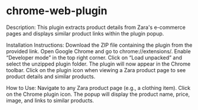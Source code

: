 # chrome-web-plugin

Description:
This plugin extracts product details from Zara's e-commerce pages and displays similar product links within the plugin popup.

Installation Instructions:
Download the ZIP file containing the plugin from the provided link.
Open Google Chrome and go to chrome://extensions/.
Enable “Developer mode” in the top right corner.
Click on “Load unpacked” and select the unzipped plugin folder.
The plugin will now appear in the Chrome toolbar. Click on the plugin icon when viewing a Zara product page to see product details and similar products.

How to Use:
Navigate to any Zara product page (e.g., a clothing item).
Click on the Chrome plugin icon.
The popup will display the product name, price, image, and links to similar products.
